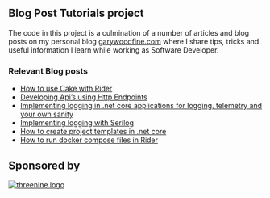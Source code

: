 ## Blog Post Tutorials project
The code in this project is a culmination of a number of articles and blog posts on my personal blog [garywoodfine.com](https://garywoodfine.com "Gary Woodfine Full Stack Developer") where I share tips, tricks and useful information I learn while working as Software Developer.

### Relevant Blog posts 
-  [How to use Cake with Rider](https://garywoodfine.com/how-to-use-cake-with-rider/ "How to use Cake with Rider | Gary Woodfine")
- [Developing Api’s using Http Endpoints](https://garywoodfine.com/developing-apis-using-http-endpoints/ "Developing Api’s using Http Endpoints | Gary Woodfine")
- [Implementing logging in .net core applications for logging, telemetry and your own sanity](https://garywoodfine.com/implementing-logging-in-net-core-applications-for-logging-telemetry-and-your-own-sanity/ "Implementing logging in .net core applications for logging, telemetry and your own sanity | Gary Woodfine")
- [Implementing logging with Serilog](https://garywoodfine.com/implementing-logging-with-serilog/ "Implementing logging with Serilog | Gary Woodfine")
- [How to create project templates in .net core](https://garywoodfine.com/how-to-create-project-templates-in-net-core/ "How to create project templates in .net core | Gary Woodfine")
- [How to run docker compose files in Rider](https://garywoodfine.com/how-to-run-docker-compose-files-in-rider "How to run docker compose files in Rider | Gary Woodfine")


## Sponsored by
[![threenine logo](http://static.threenine.co.uk/img/github_footer.png)](https://threenine.co.uk/)